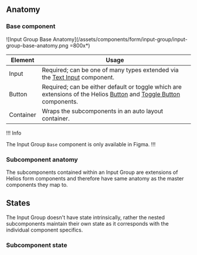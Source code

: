 ## Anatomy

### Base component

![Input Group Base Anatomy](/assets/components/form/input-group/input-group-base-anatomy.png =800x*)

| Element | Usage |
|---------|-------|
| Input | Required; can be one of many types extended via the [Text Input](/components/form/text-input) component. |
| Button | Required; can be either default or toggle which are extensions of the Helios [Button](/components/button) and [Toggle Button](/components/toggle-button) components. |
| Container | Wraps the subcomponents in an auto layout container. |

!!! Info

The Input Group `Base` component is only available in Figma.
!!!

### Subcomponent anatomy

The subcomponents contained within an Input Group are extensions of Helios form components and therefore have same anatomy as the master components they map to.

## States

The Input Group doesn't have state intrinsically, rather the nested subcomponents maintain their own state as it corresponds with the individual component specifics.

### Subcomponent state

<!-- Insert examples here -->